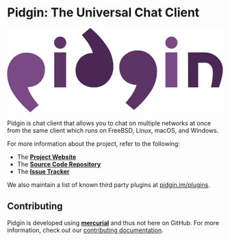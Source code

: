 # Pidgin: The Universal Chat Client

[![pidgin wordmark](wordmark.png)](https://pidgin.im/)

Pidgin is chat client that allows you to chat on multiple networks at once from
the same client which runs on FreeBSD, Linux, macOS, and Windows.

For more information about the project, refer to the following:

 * The **[Project Website](https://pidgin.im/)**
 * The **[Source Code Repository](https://keep.imfreedom.org/pidgin/pidgin/)**
 * The **[Issue Tracker](https://issues.imfreedom.org/issues/PIDGIN?u=1)**

We also maintain a list of known third party plugins at
[pidgin.im/plugins](https://pidgin.im/plugins/).

## Contributing

Pidgin is developed using **[mercurial](https://www.mercurial-scm.org/)** and
thus not here on GitHub. For more information, check out our
[contributing documentation](https://pidgin.im/development/contributing/).

